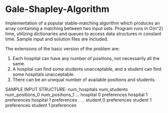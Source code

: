 # Gale-Shapley-Algorithm
Implementation of a popular stable-matching algorithm which produces an array containing a matching between two input sets. Program runs in O(n^2) time, utilizing dictionaries and queues to access data structures in constant time. Sample input and solution files are included.   

The extensions of the
basic version of the problem are:
1. Each hospital can have any number of positions, not necessarily all the same.
2. A hospital can find some students unacceptable, and a student can find some
hospitals unacceptable.
3. There can be an unequal number of available positions and students.


SAMPLE INPUT STRUCTURE:
num_hospitals num_students
num_positions_0 num_positions_1 ...
hospital 0 preferences
hospital 1 preferences
hospital 1 preferences
.
.
.
student 0 preferences
student 1 preferences
student 1 preferences

